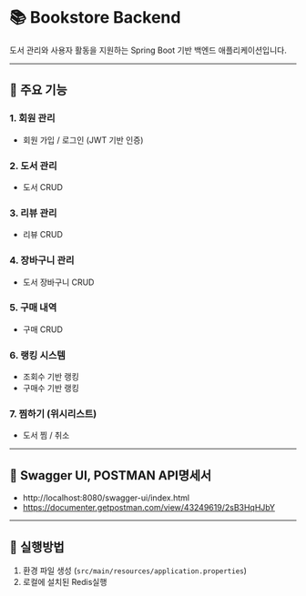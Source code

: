 # 📚 Bookstore Backend

도서 관리와 사용자 활동을 지원하는 Spring Boot 기반 백엔드 애플리케이션입니다. 

---

## 📕 주요 기능

### 1. 회원 관리
- 회원 가입 / 로그인 (JWT 기반 인증)

### 2. 도서 관리
- 도서 CRUD

### 3. 리뷰 관리
- 리뷰 CRUD

### 4. 장바구니 관리
- 도서 장바구니 CRUD

### 5. 구매 내역
- 구매 CRUD

### 6. 랭킹 시스템
- 조회수 기반 랭킹
- 구매수 기반 랭킹  

### 7. 찜하기 (위시리스트)
- 도서 찜 / 취소

---

## 📘 Swagger UI, POSTMAN API명세서

- http://localhost:8080/swagger-ui/index.html
- https://documenter.getpostman.com/view/43249619/2sB3HqHJbY
---

## 📗 실행방법

1. 환경 파일 생성 (`src/main/resources/application.properties`)
2. 로컬에 설치된 Redis실행
